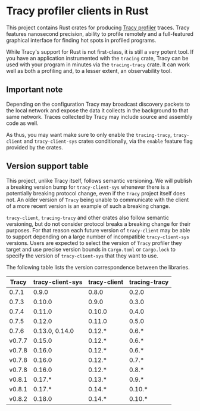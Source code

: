 # Tracy profiler clients in Rust

This project contains Rust crates for producing [Tracy profiler](https://github.com/wolfpld/tracy)
traces. Tracy features nanosecond precision, ability to profile remotely and a full-featured
graphical interface for finding hot spots in profiled programs.

While Tracy's support for Rust is not first-class, it is still a very potent tool. If you have an
application instrumented with the `tracing` crate, Tracy can be used with your program in minutes
via the `tracing-tracy` crate. It can work well as both a profiling and, to a lesser extent,
an observability tool.

## Important note

Depending on the configuration Tracy may broadcast discovery packets to the local network and
expose the data it collects in the background to that same network. Traces collected by Tracy
may include source and assembly code as well.

As thus, you may want make sure to only enable the `tracing-tracy`, `tracy-client` and
`tracy-client-sys` crates conditionally, via the `enable` feature flag provided by the crates.

## Version support table

This project, unlike Tracy itself, follows semantic versioning. We will publish a breaking version
bump for `tracy-client-sys` whenever there is a potentially breaking protocol change, even if the
`Tracy` project itself does not. An older version of `Tracy` being unable to communicate with the
client of a more recent version is an example of such a breaking change.

`tracy-client`, `tracing-tracy` and other crates also follow semantic versioning, but do not
consider protocol breaks a breaking change for their purposes. For that reason each future version
of `tracy-client` may be able to support depending on a large number of incompatible
`tracy-client-sys` versions. Users are expected to select the version of `Tracy` profiler they
target and use precise version bounds in `Cargo.toml` or `Cargo.lock` to specify the version of
`tracy-client-sys` that they want to use.

The following table lists the version correspondence between the libraries.

| Tracy | tracy-client-sys | tracy-client | tracing-tracy |
| ----- | ---------------- | ------------ | ------------- |
| 0.7.1 | 0.9.0            | 0.8.0        | 0.2.0         |
| 0.7.3 | 0.10.0           | 0.9.0        | 0.3.0         |
| 0.7.4 | 0.11.0           | 0.10.0       | 0.4.0         |
| 0.7.5 | 0.12.0           | 0.11.0       | 0.5.0         |
| 0.7.6 | 0.13.0, 0.14.0   | 0.12.*       | 0.6.*         |
| v0.7.7 | 0.15.0          | 0.12.*       | 0.6.*         |
| v0.7.8 | 0.16.0          | 0.12.*       | 0.6.*         |
| v0.7.8 | 0.16.0          | 0.12.*       | 0.7.*         |
| v0.7.8 | 0.16.0          | 0.12.*       | 0.8.*         |
| v0.8.1 | 0.17.*          | 0.13.*       | 0.9.*         |
| v0.8.1 | 0.17.*          | 0.14.*       | 0.10.*        |
| v0.8.2 | 0.18.0          | 0.14.*       | 0.10.*        |
<!-- AUTO-UPDATE -->

